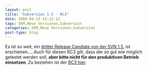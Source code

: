 ```yaml
---
layout: post
title: "Subversion 1.5 - RC3"
date: 2008-04-13 15:32:12
tags: SKM,Neue Versionen,Subversion
categories: SKM,Neue Versionen,Subversion
post-type: blog
---
```

Es ist so weit, ein [dritter Release Candiate von der SVN 1.5.](http://subversion.tigris.org/servlets/ReadMsg?list=dev&msgNo=137211 "dritter Release Candiate von der SVN 1.5.") 
ist erschienen.....Auch für diesen RC3 gilt, dass der so gut wie möglich getestet werden soll, **aber bitte nicht für den produktiven Betrieb einsetzen**.
Zu beziehen ist der [RC3 hier](http://orac.ece.utexas.edu/pub/svn/1.5.0-rc3/ "RC3 hier").
